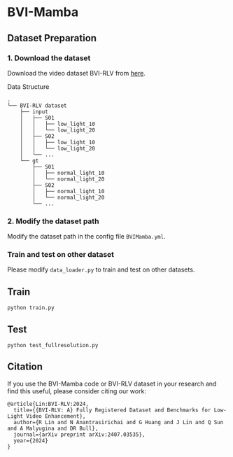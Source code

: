 # BVI-Mamba

## Dataset Preparation

### 1. Download the dataset

Download the video dataset BVI-RLV from [here](https://dx.doi.org/10.21227/mzny-8c77).

Data Structure
```
.
└── BVI-RLV dataset
    ├── input
    │   ├── S01
    │   │   ├── low_light_10
    │   │   └── low_light_20
    │   ├── S02
    │   │   ├── low_light_10
    │   │   └── low_light_20
    │   └── ...
    └── gt
        ├── S01
        │   ├── normal_light_10
        │   └── normal_light_20
        ├── S02
        │   ├── normal_light_10
        │   └── normal_light_20
        └── ...
```

### 2. Modify the dataset path

Modify the dataset path in the config file `BVIMamba.yml`. 

### Train and test on other dataset  
Please modify `data_loader.py`  to train and test on other datasets.

## Train
```
python train.py
```

## Test
```
python test_fullresolution.py
```

## Citation
If you use the BVI-Mamba code or BVI-RLV dataset in your research and find this useful, please consider citing our work:
```
@article{Lin:BVI-RLV:2024,
  title={{BVI-RLV: A} Fully Registered Dataset and Benchmarks for Low-Light Video Enhancement},
  author={R Lin and N Anantrasirichai and G Huang and J Lin and Q Sun and A Malyugina and DR Bull},
  journal={arXiv preprint arXiv:2407.03535},
  year={2024}
}
```